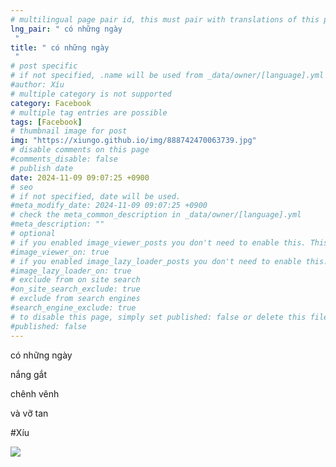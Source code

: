 ```yaml
---
# multilingual page pair id, this must pair with translations of this page. (This name must be unique)
lng_pair: " có những ngày
 "
title: " có những ngày
 "
# post specific
# if not specified, .name will be used from _data/owner/[language].yml
#author: Xíu
# multiple category is not supported
category: Facebook
# multiple tag entries are possible
tags: [Facebook]
# thumbnail image for post
img: "https://xiungo.github.io/img/888742470063739.jpg"
# disable comments on this page
#comments_disable: false
# publish date
date: 2024-11-09 09:07:25 +0900
# seo
# if not specified, date will be used.
#meta_modify_date: 2024-11-09 09:07:25 +0900
# check the meta_common_description in _data/owner/[language].yml
#meta_description: ""
# optional
# if you enabled image_viewer_posts you don't need to enable this. This is only if image_viewer_posts = false
#image_viewer_on: true
# if you enabled image_lazy_loader_posts you don't need to enable this. This is only if image_lazy_loader_posts = false
#image_lazy_loader_on: true
# exclude from on site search
#on_site_search_exclude: true
# exclude from search engines
#search_engine_exclude: true
# to disable this page, simply set published: false or delete this file
#published: false
---
```

có những ngày

nắng gắt

chênh vênh

và vỡ tan


#Xíu
<!-- outline-end -->
<img src= "https://xiungo.github.io/img/888742470063739.jpg">
